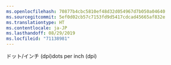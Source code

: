 ```yaml
---
ms.openlocfilehash: 70877b4cbc5810ef48d32d054967d7b050a04640
ms.sourcegitcommit: 5ef0d02cb57c7153fd9d5417cdcad45665af832e
ms.translationtype: HT
ms.contentlocale: ja-JP
ms.lasthandoff: 08/29/2019
ms.locfileid: "71138981"
---
```

<span data-ttu-id="95bdb-101">ドット/インチ (dpi)</span><span class="sxs-lookup"><span data-stu-id="95bdb-101">dots per inch (dpi)</span></span>